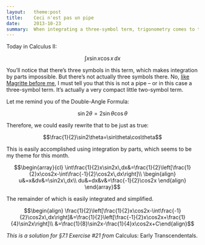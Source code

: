 ```yaml
---
layout:   theme:post
title:    Ceci n'est pas un pipe
date:     2013-10-23
summary:  When integrating a three-symbol term, trigonometry comes to the rescue!
---
```


Today in Calculus II:

$$\int x\sin x\cos x\,dx$$

<!--more-->

You’ll notice that there’s three symbols in this term, which makes integration by parts impossible. But there’s not actually three symbols there. No, [like Magritte before me](http://en.wikipedia.org/wiki/The_Treachery_of_Images), I must tell you that this is not a pipe – or in this case a three-symbol term. It’s actually a very compact little two-symbol term.

Let me remind you of the Double-Angle Formula:

$$\sin 2\theta=2\sin\theta\cos\theta$$

Therefore, we could easily rewrite that to be just as true:

$$\frac{1}{2}\sin2\theta=\sin\theta\cos\theta$$

This is easily accomplished using integration by parts, which seems to be my theme for this month.

$$\begin{array}{cl}
\int\frac{1}{2}x\sin2x\,dx&=\frac{1}{2}\left[\frac{1}{2}x\cos2x-\int\frac{-1}{2}\cos2x\,dx\right]\\
\begin{align}
u&=x&dv&=\sin2x\,dx\\
du&=dx&v&=\frac{-1}{2}\cos2x
\end{align}
\end{array}$$

The remainder of which is easily integrated and simplified.

$$\begin{align}
\frac{1}{2}\left[\frac{1}{2}x\cos2x-\int\frac{-1}{2}\cos2x\,dx\right]&=\frac{1}{2}\left[\frac{-1}{2}x\cos2x+\frac{1}{4}\sin2x\right]\\
&=\frac{1}{8}\sin2x-\frac{1}{4}x\cos2x+C\end{align}$$

*This is a solution for §7.1 Exercise #21 from* Calculus: Early Transcendentals.
